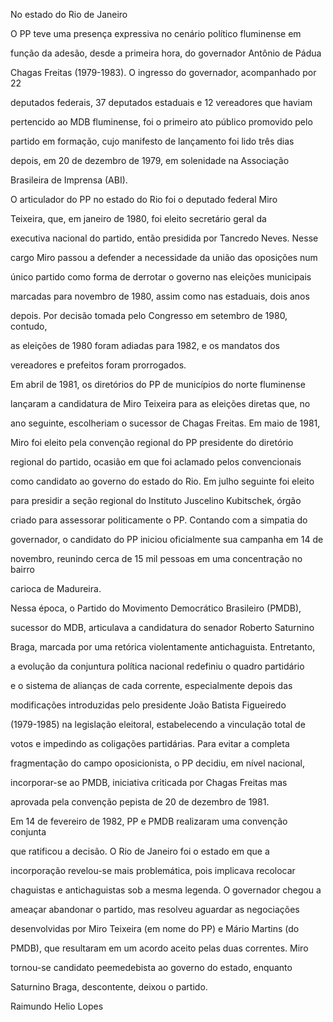 

No estado do Rio de Janeiro



O PP teve uma presença expressiva no cenário político fluminense em

função da adesão, desde a primeira hora, do governador Antônio de Pádua

Chagas Freitas (1979-1983). O ingresso do governador, acompanhado por 22

deputados federais, 37 deputados estaduais e 12 vereadores que haviam

pertencido ao MDB fluminense, foi o primeiro ato público promovido pelo

partido em formação, cujo manifesto de lançamento foi lido três dias

depois, em 20 de dezembro de 1979, em solenidade na Associação

Brasileira de Imprensa (ABI).



O articulador do PP no estado do Rio foi o deputado federal Miro

Teixeira, que, em janeiro de 1980, foi eleito secretário geral da

executiva nacional do partido, então presidida por Tancredo Neves. Nesse

cargo Miro passou a defender a necessidade da união das oposições num

único partido como forma de derrotar o governo nas eleições municipais

marcadas para novembro de 1980, assim como nas estaduais, dois anos

depois. Por decisão tomada pelo Congresso em setembro de 1980, contudo,

as eleições de 1980 foram adiadas para 1982, e os mandatos dos

vereadores e prefeitos foram prorrogados.



Em abril de 1981, os diretórios do PP de municípios do norte fluminense

lançaram a candidatura de Miro Teixeira para as eleições diretas que, no

ano seguinte, escolheriam o sucessor de Chagas Freitas. Em maio de 1981,

Miro foi eleito pela convenção regional do PP presidente do diretório

regional do partido, ocasião em que foi aclamado pelos convencionais

como candidato ao governo do estado do Rio. Em julho seguinte foi eleito

para presidir a seção regional do Instituto Juscelino Kubitschek, órgão

criado para assessorar politicamente o PP. Contando com a simpatia do

governador, o candidato do PP iniciou oficialmente sua campanha em 14 de

novembro, reunindo cerca de 15 mil pessoas em uma concentração no bairro

carioca de Madureira.



Nessa época, o Partido do Movimento Democrático Brasileiro (PMDB),

sucessor do MDB, articulava a candidatura do senador Roberto Saturnino

Braga, marcada por uma retórica violentamente antichaguista. Entretanto,

a evolução da conjuntura política nacional redefiniu o quadro partidário

e o sistema de alianças de cada corrente, especialmente depois das

modificações introduzidas pelo presidente João Batista Figueiredo

(1979-1985) na legislação eleitoral, estabelecendo a vinculação total de

votos e impedindo as coligações partidárias. Para evitar a completa

fragmentação do campo oposicionista, o PP decidiu, em nível nacional,

incorporar-se ao PMDB, iniciativa criticada por Chagas Freitas mas

aprovada pela convenção pepista de 20 de dezembro de 1981.



Em 14 de fevereiro de 1982, PP e PMDB realizaram uma convenção conjunta

que ratificou a decisão. O Rio de Janeiro foi o estado em que a

incorporação revelou-se mais problemática, pois implicava recolocar

chaguistas e antichaguistas sob a mesma legenda. O governador chegou a

ameaçar abandonar o partido, mas resolveu aguardar as negociações

desenvolvidas por Miro Teixeira (em nome do PP) e Mário Martins (do

PMDB), que resultaram em um acordo aceito pelas duas correntes. Miro

tornou-se candidato peemedebista ao governo do estado, enquanto

Saturnino Braga, descontente, deixou o partido.



Raimundo Helio Lopes



